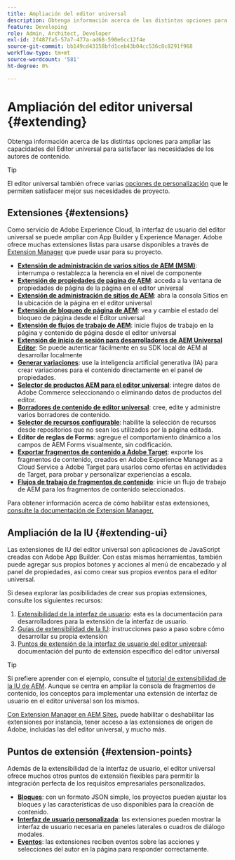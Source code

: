 ```yaml
---
title: Ampliación del editor universal
description: Obtenga información acerca de las distintas opciones para ampliar las capacidades del Editor universal para satisfacer las necesidades de los autores de contenido.
feature: Developing
role: Admin, Architect, Developer
exl-id: 2f487fa5-57a7-477a-ad68-590e6cc12f4e
source-git-commit: bb149cd43158bfd1ceb43b04cc536c8c8291f968
workflow-type: tm+mt
source-wordcount: '581'
ht-degree: 0%

---
```


# Ampliación del editor universal {#extending}

Obtenga información acerca de las distintas opciones para ampliar las capacidades del Editor universal para satisfacer las necesidades de los autores de contenido.

>[!TIP]
>
>El editor universal también ofrece varias [opciones de personalización](/help/implementing/universal-editor/customizing.md) que le permiten satisfacer mejor sus necesidades de proyecto.

## Extensiones  {#extensions}

Como servicio de Adobe Experience Cloud, la interfaz de usuario del editor universal se puede ampliar con App Builder y Experience Manager. Adobe ofrece muchas extensiones listas para usarse disponibles a través de [Extension Manager](https://experience.adobe.com/aem/extension-manager) que puede usar para su proyecto.

* **[Extensión de administración de varios sitios de AEM (MSM)](/help/sites-cloud/authoring/universal-editor/authoring.md#inheritance)**: interrumpa o restablezca la herencia en el nivel de componente
* **[Extensión de propiedades de página de AEM](/help/sites-cloud/authoring/universal-editor/authoring.md#page-properties)**: acceda a la ventana de propiedades de página de la página en el editor universal
* **[Extensión de administración de sitios de AEM](/help/sites-cloud/authoring/universal-editor/authoring.md#sites-console)**: abra la consola Sitios en la ubicación de la página en el editor universal
* **[Extensión de bloqueo de página de AEM](/help/sites-cloud/authoring/universal-editor/authoring.md#locking-pages)**: vea y cambie el estado del bloqueo de página desde el Editor universal
* **[Extensión de flujos de trabajo de AEM](/help/sites-cloud/authoring/universal-editor/authoring.md#workflows)**: inicie flujos de trabajo en la página y contenido de página desde el editor universal
* **[Extensión de inicio de sesión para desarrolladores de AEM Universal Editor](/help/sites-cloud/authoring/universal-editor/authoring.md#developer-login)**: Se puede autenticar fácilmente en su SDK local de AEM al desarrollar localmente
* **[Generar variaciones](/help/generative-ai/generate-variations-integrated-editor.md)**: use la inteligencia artificial generativa (IA) para crear variaciones para el contenido directamente en el panel de propiedades.
* **[Selector de productos AEM para el editor universal](https://developer.adobe.com/uix/docs/extension-manager/extension-developed-by-adobe/ue-product-picker/)**: integre datos de Adobe Commerce seleccionando o eliminando datos de productos del editor.
* **[Borradores de contenido de editor universal](https://developer.adobe.com/uix/docs/extension-manager/extension-developed-by-adobe/universal-editor-content-drafts/)**: cree, edite y administre varios borradores de contenido.
* **[Selector de recursos configurable](https://developer.adobe.com/uix/docs/extension-manager/extension-developed-by-adobe/configurable-asset-picker/)**: habilite la selección de recursos desde repositorios que no sean los utilizados por la página editada.
* **Editor de reglas de Forms**: agregue el comportamiento dinámico a los campos de AEM Forms visualmente, sin codificación.
* **[Exportar fragmentos de contenido a Adobe Target](https://developer.adobe.com/uix/docs/extension-manager/extension-developed-by-adobe/exporting-content-fragment-to-adobe-target/)**: exporte los fragmentos de contenido, creados en Adobe Experience Manager as a Cloud Service a Adobe Target para usarlos como ofertas en actividades de Target, para probar y personalizar experiencias a escala.
* **[Flujos de trabajo de fragmentos de contenido](https://developer.adobe.com/uix/docs/extension-manager/extension-developed-by-adobe/content-fragments-workflows/)**: inicie un flujo de trabajo de AEM para los fragmentos de contenido seleccionados.

Para obtener información acerca de cómo habilitar estas extensiones, [consulte la documentación de Extension Manager.](https://developer.adobe.com/uix/docs/extension-manager/feature-highlights/#enablingdisabling-extensions)

## Ampliación de la IU {#extending-ui}

Las extensiones de IU del editor universal son aplicaciones de JavaScript creadas con Adobe App Builder. Con estas mismas herramientas, también puede agregar sus propios botones y acciones al menú de encabezado y al panel de propiedades, así como crear sus propios eventos para el editor universal.

Si desea explorar las posibilidades de crear sus propias extensiones, consulte los siguientes recursos:

1. [Extensibilidad de la interfaz de usuario](https://developer.adobe.com/uix/docs/): esta es la documentación para desarrolladores para la extensión de la interfaz de usuario.
1. [Guías de extensibilidad de la IU](https://developer.adobe.com/uix/docs/guides/): instrucciones paso a paso sobre cómo desarrollar su propia extensión
1. [Puntos de extensión de la interfaz de usuario del editor universal](https://developer.adobe.com/uix/docs/services/aem-universal-editor/): documentación del punto de extensión específico del editor universal

>[!TIP]
>
>Si prefiere aprender con el ejemplo, consulte el [tutorial de extensibilidad de la IU de AEM](https://experienceleague.adobe.com/en/docs/experience-manager-learn/cloud-service/developing/extensibility/ui/overview). Aunque se centra en ampliar la consola de fragmentos de contenido, los conceptos para implementar una extensión de interfaz de usuario en el editor universal son los mismos.

[Con Extension Manager en AEM Sites](https://developer.adobe.com/uix/docs/extension-manager/), puede habilitar o deshabilitar las extensiones por instancia, tener acceso a las extensiones de origen de Adobe, incluidas las del editor universal, y mucho más.

## Puntos de extensión {#extension-points}

Además de la extensibilidad de la interfaz de usuario, el editor universal ofrece muchos otros puntos de extensión flexibles para permitir la integración perfecta de los requisitos empresariales personalizados.

* **[Bloques](https://www.aem.live/developer/block-collection)**: con un formato JSON simple, los proyectos pueden ajustar los bloques y las características de uso disponibles para la creación de contenido.
* **[Interfaz de usuario personalizada](#extending-ui)**: las extensiones pueden mostrar la interfaz de usuario necesaria en paneles laterales o cuadros de diálogo modales.
* **[Eventos](/help/implementing/universal-editor/events.md)**: las extensiones reciben eventos sobre las acciones y selecciones del autor en la página para responder correctamente.

